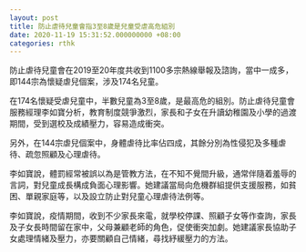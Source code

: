 ```yaml
---
layout: post
title: 防止虐待兒童會指3至8歲是兒童受虐高危組別
date: 2020-11-19 15:31:52.000000000 +08:00
categories: rthk
---
```


防止虐待兒童會在2019至20年度共收到1100多宗熱線舉報及諮詢，當中一成多，即144宗為懷疑虐兒個案，涉及174名兒童。

在174名懷疑受虐兒童中，半數兒童為3至8歲，是最高危的組別。防止虐待兒童會服務經理李如寶分析，教育制度競爭激烈，家長和子女在升讀幼稚園及小學的過渡期間，受到選校及成績壓力，容易造成衝突。

另外，在144宗虐兒個案中，身體虐待比率佔四成，其餘分別為性侵犯及多種虐待、疏忽照顧及心理虐待。

李如寶說，體罰經常被誤以為是管教方法，在不知不覺間升級，通常伴隨着羞辱的言詞，對兒童成長構成負面心理影響。她建議當局向危機群組提供支援服務，如貧困、單親家庭等，以及設立防止對兒童心理虐待法例等。

李如寶說，疫情期間，收到不少家長來電，就學校停課、照顧子女等作查詢，家長及子女長時間留在家中，父母兼顧老師的角色，促使衝突加劇。她建議家長協助子女處理情緒及壓力，亦要關顧自己情緒，尋找紓緩壓力的方法。
